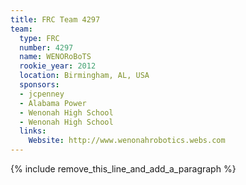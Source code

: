 ```yaml
---
title: FRC Team 4297
team:
  type: FRC
  number: 4297
  name: WENORoBoTS
  rookie_year: 2012
  location: Birmingham, AL, USA
  sponsors:
  - jcpenney
  - Alabama Power
  - Wenonah High School
  - Wenonah High School
  links:
    Website: http://www.wenonahrobotics.webs.com
---
```


{% include remove_this_line_and_add_a_paragraph %}